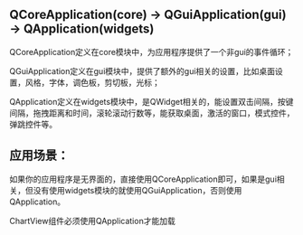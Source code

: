 ## QCoreApplication(core) ->  QGuiApplication(gui) -> QApplication(widgets)



QCoreApplication定义在core模块中，为应用程序提供了一个非gui的事件循环；

QGuiApplication定义在gui模块中，提供了额外的gui相关的设置，比如桌面设置，风格，字体，调色板，剪切板，光标；

QApplication定义在widgets模块中，是QWidget相关的，能设置双击间隔，按键间隔，拖拽距离和时间，滚轮滚动行数等，能获取桌面，激活的窗口，模式控件，弹跳控件等。



## 应用场景：

如果你的应用程序是无界面的，直接使用QCoreApplication即可，如果是gui相关，但没有使用widgets模块的就使用QGuiApplication，否则使用QApplication。

ChartView组件必须使用QApplication才能加载